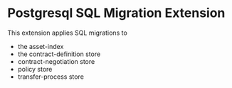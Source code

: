 # Postgresql SQL Migration Extension

This extension applies SQL migrations to

* the asset-index
* the contract-definition store
* contract-negotiation store
* policy store
* transfer-process store
